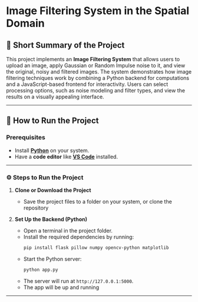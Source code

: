 # Image Filtering System in the Spatial Domain

## 📄 Short Summary of the Project
This project implements an **Image Filtering System** that allows users to upload an image, apply Gaussian or Random Impulse noise to it, and view the original, noisy and filtered images. The system demonstrates how image filtering techniques work by combining a Python backend for computations and a JavaScript-based frontend for interactivity. Users can select processing options, such as noise modeling and filter types, and view the results on a visually appealing interface.

---

## 🚀 How to Run the Project

### Prerequisites
- Install [**Python**](https://www.python.org/downloads/) on your system.
- Have a **code editor** like [**VS Code**](https://code.visualstudio.com/) installed.

---

### ⚙️ Steps to Run the Project

1. **Clone or Download the Project**
   - Save the project files to a folder on your system, or clone the repository

2. **Set Up the Backend (Python)**
   - Open a terminal in the project folder.
   - Install the required dependencies by running:
     ```bash
     pip install flask pillow numpy opencv-python matplotlib
     ```
   - Start the Python server:
     ```bash
     python app.py
     ```
   - The server will run at `http://127.0.0.1:5000`.
   - The app will be up and running
---
